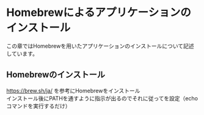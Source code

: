 # Homebrewによるアプリケーションのインストール
この章ではHomebrewを用いたアプリケーションのインストールについて記述しています。

## Homebrewのインストール
https://brew.sh/ja/ を参考にHomebrewをインストール<br />
インストール後にPATHを通すように指示が出るのでそれに従ってを設定（echoコマンドを実行するだけ）
